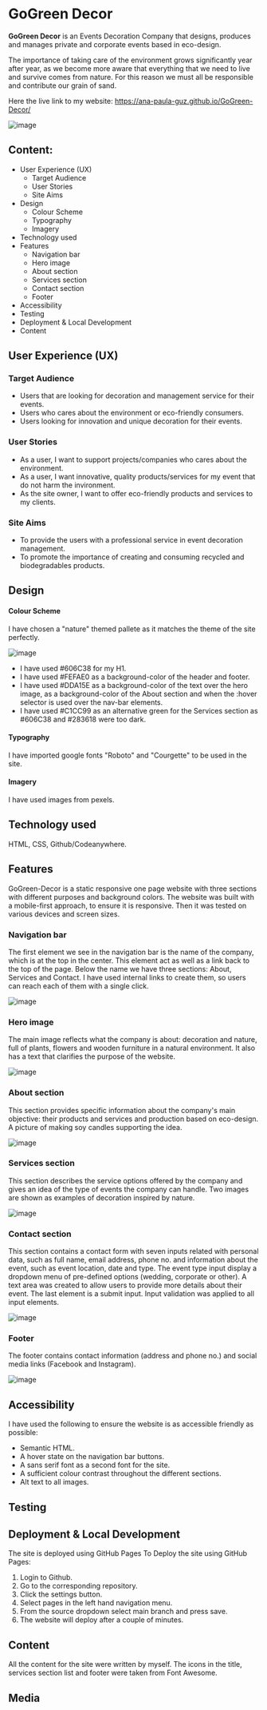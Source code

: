 # GoGreen Decor
**GoGreen Decor** is an Events Decoration Company that designs, produces and manages private and corporate events based in eco-design.

The importance of taking care of the environment grows significantly year after year, as we become more aware that everything that we need to live and survive comes from nature.
For this reason we must all be responsible and contribute our grain of sand. 

Here the live link to my website: https://ana-paula-guz.github.io/GoGreen-Decor/

![image](https://github.com/Ana-Paula-Guz/GoGreen-Decor/assets/148686751/49458e28-c650-4f26-8021-fd3609b628ae)

## Content:
- User Experience (UX)
  * Target Audience
  * User Stories
  * Site Aims
- Design
  * Colour Scheme
  * Typography
  * Imagery
- Technology used
- Features
  * Navigation bar
  * Hero image
  * About section
  * Services section
  * Contact section
  * Footer
- Accessibility
- Testing
- Deployment & Local Development
- Content


## User Experience (UX)
### Target Audience
* Users that are looking for decoration and management service for their events.
* Users who cares about the environment or eco-friendly consumers.
* Users looking for innovation and unique decoration for their events.

### User Stories
 * As a user, I want to support projects/companies who cares about the environment.
  * As a user, I want innovative, quality products/services for my event that do not harm the invironment.
  * As the site owner, I want to offer eco-friendly products and services to my clients.
 
### Site Aims
* To provide the users with a professional service in event decoration management.
* To promote the importance of creating and consuming recycled and biodegradables products.

## Design
#### Colour Scheme 
I have chosen a "nature" themed pallete as it matches the theme of the site perfectly.

![image](https://github.com/Ana-Paula-Guz/GoGreen-Decor/assets/148686751/c8a3941a-3767-4f7d-a0f3-9141c96efc80)
 
* I have used #606C38 for my H1.
* I have used #FEFAE0 as a background-color of the header and footer.
* I have used #DDA15E as a background-color of the text over the hero image, as a background-color of the About section and when the :hover selector is used over the nav-bar elements.
* I have used #C1CC99 as an alternative green for the Services section as #606C38 and #283618 were too dark.

#### Typography
I have imported google fonts "Roboto" and "Courgette" to be used in the site.

#### Imagery
I have used images from pexels.

## Technology used
HTML, CSS, Github/Codeanywhere.

## Features
GoGreen-Decor is a static responsive one page website with three sections with different purposes and background colors.
The website was built with a mobile-first approach, to ensure it is responsive. Then it was tested on various devices and screen sizes. 
 
### Navigation bar
The first element we see in the navigation bar is the name of the company, which is at the top in the center.
This element act as well as a link back to the top of the page.
Below the name we have three sections:  About, Services and Contact.
I have used internal links to create them, so users can reach each of them with a single click. 

![image](https://github.com/Ana-Paula-Guz/GoGreen-Decor/assets/148686751/18e2760b-fefe-443b-973b-03d30f140266)

### Hero image
The main image reflects what the company is about: decoration and nature, full of plants, flowers and wooden furniture in a natural environment.
It also has a text that clarifies the purpose of the website.

![image](https://github.com/Ana-Paula-Guz/GoGreen-Decor/assets/148686751/fbaa8d44-206b-4366-866a-d2a6eb51298e)

### About section
This section provides specific information about the company's main objective: their products and services and production based on eco-design.
A picture of making soy candles supporting the idea.

![image](https://github.com/Ana-Paula-Guz/GoGreen-Decor/assets/148686751/4c7ead9f-bb68-4011-b96d-aa20605de992)

### Services section
This section describes the service options offered by the company and gives an idea of the type of events the company can handle.
Two images are shown as examples of decoration inspired by nature.

![image](https://github.com/Ana-Paula-Guz/GoGreen-Decor/assets/148686751/bd7bc360-550d-4630-abf3-d76f04f62c2c)

### Contact section
This section contains a contact form with seven inputs related with personal data, such as full name, email address, phone no. and information about the event, such as event location, date and type.
The event type input display a dropdown menu of pre-defined options (wedding, corporate or other).
A text area was created to allow users to provide more details about their event.
The last element is a submit input.
Input validation was applied to all input elements.

![image](https://github.com/Ana-Paula-Guz/GoGreen-Decor/assets/148686751/18848a52-5902-4af6-bb4f-3aa2a03efa20)

### Footer
The footer contains contact information (address and phone no.) and social media links (Facebook and Instagram).

![image](https://github.com/Ana-Paula-Guz/GoGreen-Decor/assets/148686751/094ec2d9-baa9-4494-8f36-729e5a45e753)


## Accessibility

I have used the following to ensure the website is as accessible friendly as possible:

* Semantic HTML.
* A hover state on the navigation bar buttons.
* A sans serif font as a second font for the site.
* A sufficient colour contrast throughout the different sections.
* Alt text to all images.

## Testing

## Deployment & Local Development

The site is deployed using GitHub Pages 
To Deploy the site using GitHub Pages:

1. Login to Github.
2. Go to the corresponding repository.
3. Click the settings button.
4. Select pages in the left hand navigation menu.
5. From the source dropdown select main branch and press save.
6. The website will deploy after a couple of minutes.

## Content

All the content for the site were written by myself.
The icons in the title, services section list and footer were taken from Font Awesome.

## Media



